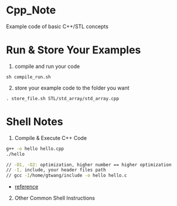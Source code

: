  # Cpp_Note
Example code of basic C++/STL concepts

Run & Store Your Examples
===
1. compile and run your code
```
sh compile_run.sh 
```
2. store your example code to the folder you want
```
. store_file.sh STL/std_array/std_array.cpp   
```

Shell Notes
===

1. Compile & Execute C++ Code
```sh
g++ -o hello hello.cpp
./hello

// -O1, -O2: optimization, higher number == higher optimization
// -I, include, your header files path
// gcc -I/home/gtwang/include -o hello hello.c
```
- [reference](https://blog.gtwang.org/programming/gcc-comipler-basic-tutorial-examples/)
2. Other Common Shell Instructions
